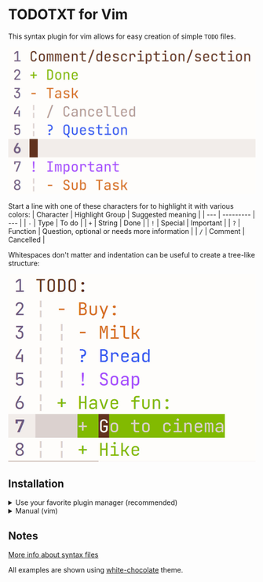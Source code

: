 # TODOTXT for Vim

This syntax plugin for vim allows for easy creation of simple `TODO` files.

![Preview](Images/Preview.jpg)

Start a line with one of these characters for to highlight it with various colors:
| Character | Highlight Group | Suggested meaning |
| --- | --------- | --- |
| `-` | Type      | To do |
| `+` | String    | Done |
| `!` | Special   | Important |
| `?` | Function  | Question, optional or needs more information |
| `/` | Comment   | Cancelled |


Whitespaces don't matter and indentation can be useful to create a tree-like structure:

![Whitespaces don't matter](Images/Whitespaces.jpg)

## Installation

<details>
  <summary>Use your favorite plugin manager (recommended)</summary>

  ```vim
  Plug 'EtiamNullam/vim-todotxt-syntax'
  ```

  Both `vim` and `neovim` are supported.
</details>

<details>
  <summary>
    Manual (vim)
  </summary>

  Move `todotxt.vim` to `~/vimfiles/syntax` (Windows) or `~/.vim/syntax` (Unix)

  Make sure that `syntax` is enabled in your `vimrc` file by `syntax enable`
</details>

## Notes

[More info about syntax files](https://vim.wikia.com/wiki/Creating_your_own_syntax_files)

All examples are shown using [white-chocolate](https://github.com/EtiamNullam/white-chocolate.nvim) theme.
